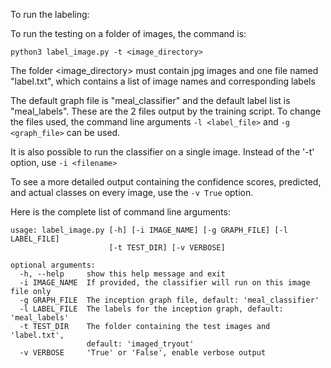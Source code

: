To run the labeling:

To run the testing on a folder of images, the command is:

```
python3 label_image.py -t <image_directory>
```

The folder <image_directory> must contain jpg images and one file named "label.txt", which contains a list of image names and corresponding labels

The default graph file is "meal_classifier" and the default label list is "meal_labels". These are the 2 files output by the training script.  To change the files used, the command line arguments `-l <label_file>` and `-g <graph_file>` can be used.

It is also possible to run the classifier on a single image.  Instead of the '-t' option, use `-i <filename>`

To see a more detailed output containing the confidence scores, predicted, and actual classes on every image, use the `-v True` option.

Here is the complete list of command line arguments:

```
usage: label_image.py [-h] [-i IMAGE_NAME] [-g GRAPH_FILE] [-l LABEL_FILE]                                                                                                                                                         
                      [-t TEST_DIR] [-v VERBOSE]                                                                                                                                                                                   
                                                                                                                                                                                                                                   
optional arguments:                                                                                                                                                                                                                
  -h, --help     show this help message and exit                                                                                                                                                                                   
  -i IMAGE_NAME  If provided, the classifier will run on this image file only                                                                                                                                                      
  -g GRAPH_FILE  The inception graph file, default: 'meal_classifier'                                                                                                                                                              
  -l LABEL_FILE  The labels for the inception graph, default: 'meal_labels'                                                                                                                                                        
  -t TEST_DIR    The folder containing the test images and 'label.txt',                                                                                                                                                            
                 default: 'imaged_tryout'                                                                                                                                                                                          
  -v VERBOSE     'True' or 'False', enable verbose output
  ```